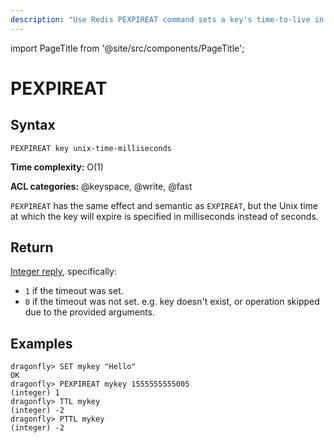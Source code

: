 ```yaml
---
description: "Use Redis PEXPIREAT command sets a key's time-to-live in UNIX time."
---
```


import PageTitle from '@site/src/components/PageTitle';

# PEXPIREAT

<PageTitle title="Redis PEXPIREAT Command (Documentation) | Dragonfly" />

## Syntax

    PEXPIREAT key unix-time-milliseconds

**Time complexity:** O(1)

**ACL categories:** @keyspace, @write, @fast

`PEXPIREAT` has the same effect and semantic as `EXPIREAT`, but the Unix time at
which the key will expire is specified in milliseconds instead of seconds.

## Return

[Integer reply](https://redis.io/docs/latest/develop/reference/protocol-spec/#integers), specifically:

- `1` if the timeout was set.
- `0` if the timeout was not set. e.g. key doesn't exist, or operation skipped due to the provided arguments.

## Examples

```shell
dragonfly> SET mykey "Hello"
OK
dragonfly> PEXPIREAT mykey 1555555555005
(integer) 1
dragonfly> TTL mykey
(integer) -2
dragonfly> PTTL mykey
(integer) -2
```

